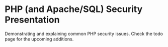 PHP (and Apache/SQL) Security Presentation
=====================

Demonstrating and explaining common PHP security issues.  Check the todo page for the upcoming additions.
